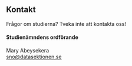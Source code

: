 ## Kontakt

Frågor om studierna? Tveka inte att kontakta oss! 

#### Studienämndens ordförande

Mary Abeysekera</br>
[sno@datasektionen.se](mailto:sno@[d.kth](https://github.com/juliuscaesar1597/bawang-content/blob/master/namnder/studienamnden/body.md).se)
